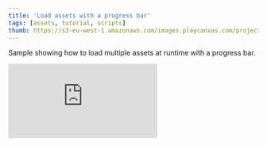 ```yaml
---
title: 'Load assets with a progress bar'
tags: [assets, tutorial, scripts]
thumb: https://s3-eu-west-1.amazonaws.com/images.playcanvas.com/projects/12/436584/204B9A-image-75.jpg
---
```

Sample showing how to load multiple assets at runtime with a progress bar.
<div className="iframe-container">
    <iframe loading="lazy" src="https://playcanv.as/p/MGKfj6jm/" title="Load assets with a progress bar" webkitallowfullscreen="true" mozallowfullscreen="true" allow="autoplay" allowfullscreen="true" allowvr="" scrolling="no" frameborder="0" />
</div>

